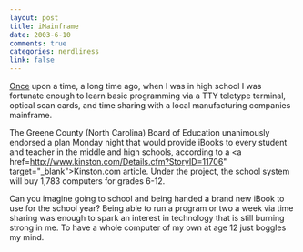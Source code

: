 ```yaml
--- 
layout: post
title: iMainframe
date: 2003-6-10
comments: true
categories: nerdliness
link: false
---
```

<a href="http://www.zanshin.net/blogs/000204.html#000204" target="_blank">Once</a> upon a time, a long time ago, when I was in high school I was fortunate enough to learn basic programming via a TTY teletype terminal, optical scan cards, and time sharing with a local manufacturing companies mainframe.

The Greene County (North Carolina) Board of Education unanimously endorsed a plan Monday night that would provide iBooks to every student and teacher in the middle and high schools, according to a <a href=http://www.kinston.com/Details.cfm?StoryID=11706" target="_blank">Kinston.com</a> article. Under the project, the school system will buy 1,783 computers for grades 6-12.

Can you imagine going to school and being handed a brand new iBook to use for the school year? Being able to run a program or two a week via time sharing was enough to spark an interest in technology that is still burning strong in me. To have a whole computer of my own at age 12 just boggles my mind.

